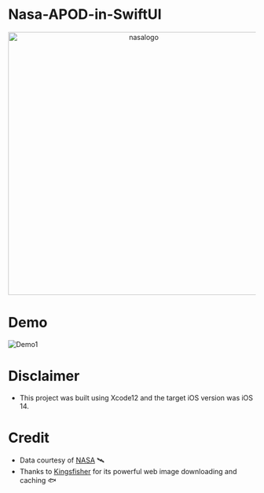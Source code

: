 # Nasa-APOD-in-SwiftUI
<p align="center" width="100%"><img width="536" alt="nasalogo" src="https://user-images.githubusercontent.com/64978825/92616363-09c38680-f2b6-11ea-870f-9cdf4c86641a.jpg">

# Demo
![Demo1](https://user-images.githubusercontent.com/64978825/92613687-24483080-f2b3-11ea-8082-736c30b1ba64.gif)

# Disclaimer
- This project was built using Xcode12 and the target iOS version was iOS 14. 

# Credit
- Data courtesy of [NASA](https://api.nasa.gov) 🛰
- Thanks to [Kingsfisher](https://github.com/onevcat/Kingfisher) for its powerful web image downloading and caching 🐟

